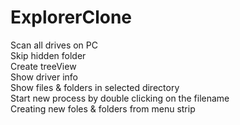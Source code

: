 # ExplorerClone

Scan all drives on PC<br/>
Skip hidden folder<br/>
Create treeView<br/>
Show driver info<br/>
Show files & folders in selected directory<br/>
Start new process by double clicking on the filename<br/>
Creating new foles & folders from menu strip<br/>
